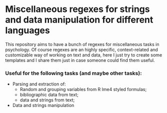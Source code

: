 # Miscellaneous regexes for strings and data manipulation for different languages

This repository aims to have a bunch of regexes for miscellaneous tasks in
psychology. Of course regexes are an highly specific, context-related and
customizable way of working on text and data, here I just try to create some
templates and I share them just in case someone could find them useful.

### Useful for the following tasks (and maybe other tasks):

- Parsing and extraction of:
    - Random and grouping variables from R lme4 styled formulas;
    - bibliographic data from text;
    - data and strings from text;
- Data and strings manipulation